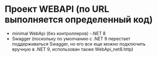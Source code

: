 # Проект WEBAPI (по URL выполняется определенный код)
- minimal WebApi (без контроллеров)
-.NET 8
- Swagger (поскольку по умолчанию с .NET 9 перестает поддерживаться Swagger, но его все еще можно подключить вручную в .NET 9, использован также WebApi_net8.http)
